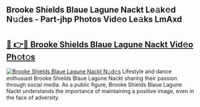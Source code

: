## Brooke Shields Blaue Lagune Nackt Le𝚊k𝚎d N𝚞𝚍es - Part-jhp Photos Vid𝚎o Le𝚊ks LmAxd

# <h2><a href="http://fb5z9zf.evod.top/?m=Brooke+Shields+Blaue+Lagune+Nackt">🔗 👉🔴 Brooke Shields Blaue Lagune Nackt Vid𝚎o Ph𝚘t𝚘s</a></h2>

[![Brooke Shields Blaue Lagune Nackt N𝚞d𝚎s](https://i.imgur.com/8V9OHl7.gif)](http://fb5z9zf.evod.top/?m=Brooke+Shields+Blaue+Lagune+Nackt)
Lifestyle and dance enthusiast Brooke Shields Blaue Lagune Nackt sharing their passion through social media. As a public figure, Brooke Shields Blaue Lagune Nackt understands the importance of maintaining a positive image, even in the face of adversity. 
